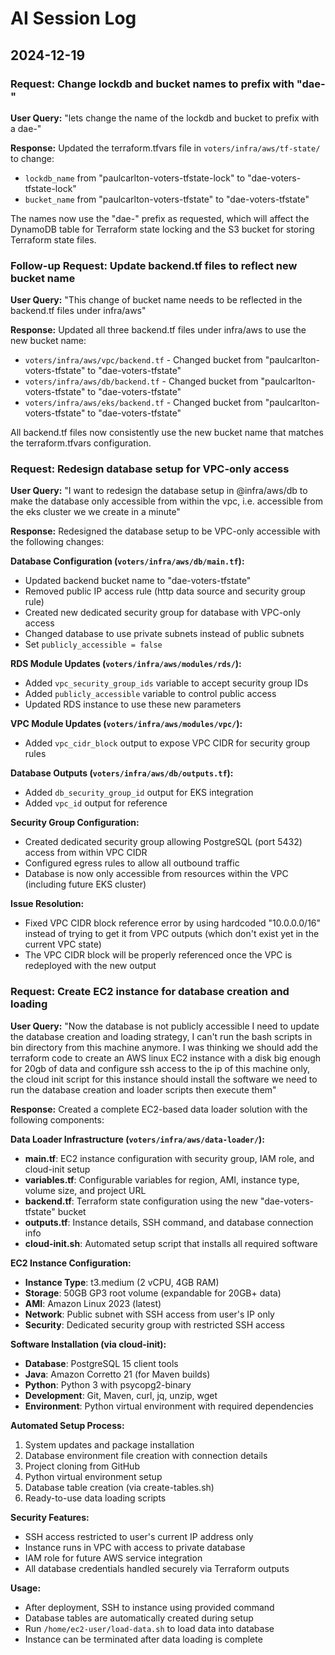 # AI Session Log

## 2024-12-19

### Request: Change lockdb and bucket names to prefix with "dae-"
**User Query:** "lets change the name of the lockdb and bucket to prefix with a dae-"

**Response:** Updated the terraform.tfvars file in `voters/infra/aws/tf-state/` to change:
- `lockdb_name` from "paulcarlton-voters-tfstate-lock" to "dae-voters-tfstate-lock"
- `bucket_name` from "paulcarlton-voters-tfstate" to "dae-voters-tfstate"

The names now use the "dae-" prefix as requested, which will affect the DynamoDB table for Terraform state locking and the S3 bucket for storing Terraform state files.

### Follow-up Request: Update backend.tf files to reflect new bucket name
**User Query:** "This change of bucket name needs to be reflected in the backend.tf files under infra/aws"

**Response:** Updated all three backend.tf files under infra/aws to use the new bucket name:
- `voters/infra/aws/vpc/backend.tf` - Changed bucket from "paulcarlton-voters-tfstate" to "dae-voters-tfstate"
- `voters/infra/aws/db/backend.tf` - Changed bucket from "paulcarlton-voters-tfstate" to "dae-voters-tfstate"
- `voters/infra/aws/eks/backend.tf` - Changed bucket from "paulcarlton-voters-tfstate" to "dae-voters-tfstate"

All backend.tf files now consistently use the new bucket name that matches the terraform.tfvars configuration.

### Request: Redesign database setup for VPC-only access
**User Query:** "I want to redesign the database setup in @infra/aws/db to make the database only accessible from within the vpc, i.e. accessible from the eks cluster we we create in a minute"

**Response:** Redesigned the database setup to be VPC-only accessible with the following changes:

**Database Configuration (`voters/infra/aws/db/main.tf`):**
- Updated backend bucket name to "dae-voters-tfstate"
- Removed public IP access rule (http data source and security group rule)
- Created new dedicated security group for database with VPC-only access
- Changed database to use private subnets instead of public subnets
- Set `publicly_accessible = false`

**RDS Module Updates (`voters/infra/aws/modules/rds/`):**
- Added `vpc_security_group_ids` variable to accept security group IDs
- Added `publicly_accessible` variable to control public access
- Updated RDS instance to use these new parameters

**VPC Module Updates (`voters/infra/aws/modules/vpc/`):**
- Added `vpc_cidr_block` output to expose VPC CIDR for security group rules

**Database Outputs (`voters/infra/aws/db/outputs.tf`):**
- Added `db_security_group_id` output for EKS integration
- Added `vpc_id` output for reference

**Security Group Configuration:**
- Created dedicated security group allowing PostgreSQL (port 5432) access from within VPC CIDR
- Configured egress rules to allow all outbound traffic
- Database is now only accessible from resources within the VPC (including future EKS cluster)

**Issue Resolution:**
- Fixed VPC CIDR block reference error by using hardcoded "10.0.0.0/16" instead of trying to get it from VPC outputs (which don't exist yet in the current VPC state)
- The VPC CIDR block will be properly referenced once the VPC is redeployed with the new output

### Request: Create EC2 instance for database creation and loading
**User Query:** "Now the database is not publicly accessible I need to update the database creation and loading strategy, I can't run the bash scripts in bin directory from this machine anymore. I was thinking we should add the terraform code to create an AWS linux EC2 instance with a disk big enough for 20gb of data and configure ssh access to the ip of this machine only, the cloud init script for this instance should install the software we need to run the database creation and loader scripts then execute them"

**Response:** Created a complete EC2-based data loader solution with the following components:

**Data Loader Infrastructure (`voters/infra/aws/data-loader/`):**
- **main.tf**: EC2 instance configuration with security group, IAM role, and cloud-init setup
- **variables.tf**: Configurable variables for region, AMI, instance type, volume size, and project URL
- **backend.tf**: Terraform state configuration using the new "dae-voters-tfstate" bucket
- **outputs.tf**: Instance details, SSH command, and database connection info
- **cloud-init.sh**: Automated setup script that installs all required software

**EC2 Instance Configuration:**
- **Instance Type**: t3.medium (2 vCPU, 4GB RAM)
- **Storage**: 50GB GP3 root volume (expandable for 20GB+ data)
- **AMI**: Amazon Linux 2023 (latest)
- **Network**: Public subnet with SSH access from user's IP only
- **Security**: Dedicated security group with restricted SSH access

**Software Installation (via cloud-init):**
- **Database**: PostgreSQL 15 client tools
- **Java**: Amazon Corretto 21 (for Maven builds)
- **Python**: Python 3 with psycopg2-binary
- **Development**: Git, Maven, curl, jq, unzip, wget
- **Environment**: Python virtual environment with required dependencies

**Automated Setup Process:**
1. System updates and package installation
2. Database environment file creation with connection details
3. Project cloning from GitHub
4. Python virtual environment setup
5. Database table creation (via create-tables.sh)
6. Ready-to-use data loading scripts

**Security Features:**
- SSH access restricted to user's current IP address only
- Instance runs in VPC with access to private database
- IAM role for future AWS service integration
- All database credentials handled securely via Terraform outputs

**Usage:**
- After deployment, SSH to instance using provided command
- Database tables are automatically created during setup
- Run `/home/ec2-user/load-data.sh` to load data into database
- Instance can be terminated after data loading is complete 
